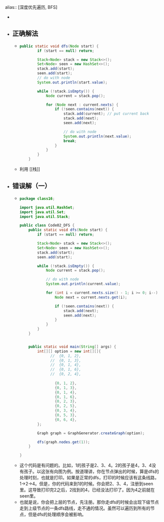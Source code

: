 alias:: [深度优先遍历, BFS]

-
- ## 正确解法
	- ```java
	  public static void dfs(Node start) {
	          if (start == null) return;
	  
	          Stack<Node> stack = new Stack<>();
	          Set<Node> seen = new HashSet<>();
	          stack.add(start);
	          seen.add(start);
	          // do with node
	          System.out.println(start.value);
	  
	          while (!stack.isEmpty()) {
	              Node current = stack.pop();
	  
	              for (Node next : current.nexts) {
	                  if (!seen.contains(next)) {
	                      stack.add(current); // put current back
	                      stack.add(next);
	                      seen.add(next);
	  
	                      // do with node
	                      System.out.println(next.value);
	                      break;
	                  }
	              }
	          }
	      }
	  ```
	- 利用 [[栈]]
- ## 错误解（一）
	- ```java
	  package class16;
	  
	  import java.util.HashSet;
	  import java.util.Set;
	  import java.util.Stack;
	  
	  public class Code02_DFS {
	      public static void dfs(Node start) {
	          if (start == null) return;
	  
	          Stack<Node> stack = new Stack<>();
	          Set<Node> seen = new HashSet<>();
	          stack.add(start);
	          seen.add(start);
	  
	          while (!stack.isEmpty()) {
	              Node current = stack.pop();
	  
	              // do with node
	              System.out.println(current.value);
	  
	              for (int i = current.nexts.size() - 1; i >= 0; i--) {
	                  Node next = current.nexts.get(i);
	  
	                  if (!seen.contains(next)) {
	                      stack.add(next);
	                      seen.add(next);
	                  }
	              }
	          }
	      }
	  
	  
	      public static void main(String[] args) {
	          int[][] option = new int[][]{
	                //  {0, 1, 2},
	                //  {0, 1, 3},
	                //  {0, 1, 4},
	                //  {0, 1, 6},
	                //  {0, 2, 4},
	            
	                  {0, 1, 2},
	                  {0, 1, 3},
	                  {0, 1, 4},
	                  {0, 1, 6},
	                  {0, 2, 3},
	                  {0, 2, 5},
	                  {0, 3, 4},
	                  {0, 5, 3},
	                  {0, 6, 4},
	          };
	  
	          Graph graph = GraphGenerator.createGraph(option);
	  
	          dfs(graph.nodes.get(1));
	      }
	  
	  }
	  ```
	- 这个代码是有问题的。比如，1的孩子是2、3、4。2的孩子是4，3、4没有孩子。以这张有向图为例。按道理讲，你在节点弹出的时候，算是dfs的处理时刻，也就是打印。如果是正常的dfs，打印的时候应该有这条线路，1->2->4。但是，你的代码来到1的时候。你会把2、3、4，注册到seen里。这导致打印完2之后，2找到的4，已经没法打印了。因为4之前就在seen里。
	- 也就是说，你会把上层的节点，先注册。那你走dfs的时候会出现下级节点走到上级节点的一条dfs路线，走不通的情况。虽然可以遍历到所有的节点，但是dfs的处理顺序会被影响。